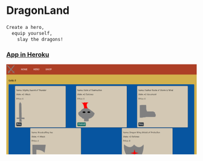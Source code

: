 # DragonLand

```
Create a hero,
  equip yourself,
    slay the dragons!
```

### [App in Heroku](https://map-places-react.herokuapp.com/)

![shop](https://github.com/villeverkkonen/dragonland/blob/master/documentation/images/shop.png)